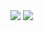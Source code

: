 <img src="https://tu-dresden.de/++theme++tud.theme.webcms2/img/tud-logo.svg">
<img src="https://scads.ai/wp-content/themes/scads2023/assets/images/logo.png">